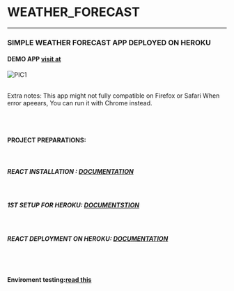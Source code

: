 # WEATHER_FORECAST
------------------------------------------------------------------------------
### SIMPLE WEATHER FORECAST APP DEPLOYED ON HEROKU
#### DEMO APP [visit at](https://juliaweatherapp.herokuapp.com/)
![PIC1](https://user-images.githubusercontent.com/49017322/221565215-7fb2c69a-197d-4d26-8e1b-7321613de876.png)

</br>
Extra notes:
This app might not fully compatible on Firefox or Safari
When error apeears, You can run it with Chrome instead.

</br></br>
#### PROJECT PREPARATIONS:
</br>

##### REACT INSTALLATION :   <i>[DOCUMENTATION](https://kinsta.com/blog/how-to-install-node-js/)</i>
</br>

##### 1ST SETUP FOR HEROKU:   <i>[DOCUMENTSTION](https://devcenter.heroku.com/start)</i>
</br>

##### REACT DEPLOYMENT ON HEROKU:   <i>[DOCUMENTATION](https://blog.heroku.com/deploying-react-with-zero-configuration)</i>

</br></br>
#### Enviroment testing:[read this](./npmtesting.md)
